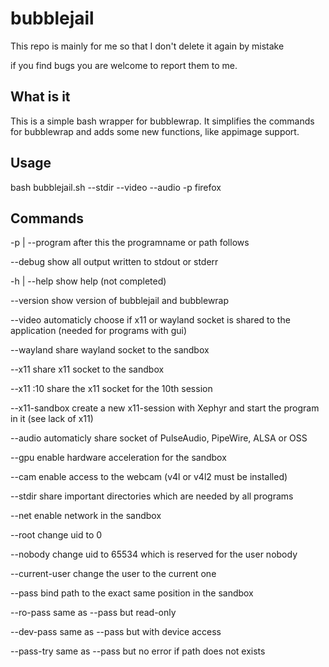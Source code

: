# bubblejail
This repo is mainly for me so that I don't delete it again by mistake

if you find bugs you are welcome to report them to me.

## What is it
This is a simple bash wrapper for bubblewrap. It simplifies the commands for bubblewrap and adds some new functions, like appimage support.

## Usage
bash bubblejail.sh --stdir --video --audio -p firefox

## Commands
-p | --program    after this the programname or path follows

--debug           show all output written to stdout or stderr

-h | --help       show help (not completed)

--version         show version of bubblejail and bubblewrap

--video           automaticly choose if x11 or wayland socket is shared to the application (needed for programs with gui)

--wayland         share wayland socket to the sandbox

--x11             share x11 socket to the sandbox

--x11 :10         share the x11 socket for the 10th session

--x11-sandbox     create a new x11-session with Xephyr and start the program in it (see lack of x11)

--audio           automaticly share socket of PulseAudio, PipeWire, ALSA or OSS

--gpu             enable hardware acceleration for the sandbox

--cam             enable access to the webcam (v4l or v4l2 must be installed)

--stdir           share important directories which are needed by all programs

--net             enable network in the sandbox

--root            change uid to 0

--nobody          change uid to 65534 which is reserved for the user nobody

--current-user    change the user to the current one

--pass <path>     bind path to the exact same position in the sandbox

--ro-pass         same as --pass but read-only

--dev-pass        same as --pass but with device access

--pass-try        same as --pass but no error if path does not exists

